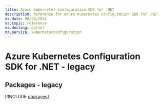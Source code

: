 ```yaml
---
title: Azure Kubernetes Configuration SDK for .NET
description: Reference for Azure Kubernetes Configuration SDK for .NET
ms.date: 08/28/2024
ms.topic: reference
ms.devlang: dotnet
ms.service: kubernetesconfiguration
---
```

# Azure Kubernetes Configuration SDK for .NET - legacy
## Packages - legacy
[!INCLUDE [packages](kubernetes-configuration-index.md)]